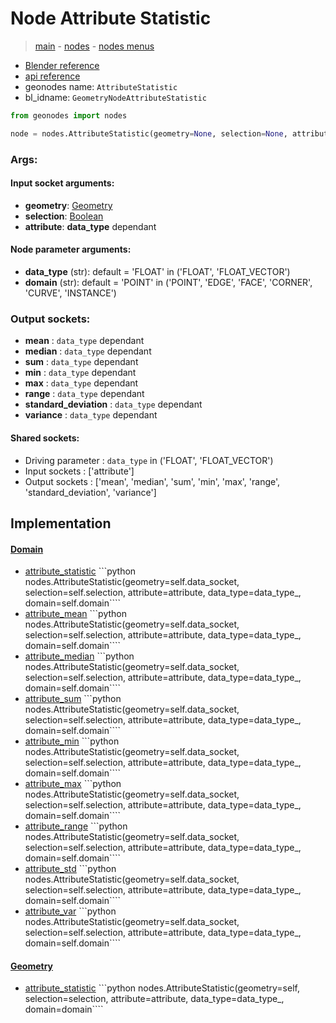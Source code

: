 # Node Attribute Statistic

> [main](../structure.md) - [nodes](nodes.md) - [nodes menus](nodes_menus.md)

- [Blender reference](https://docs.blender.org/manual/en/latest/modeling/geometry_nodes/attribute/attribute_statistic.html)
- [api reference](https://docs.blender.org/api/current/bpy.types.GeometryNodeAttributeStatistic.html)
- geonodes name: `AttributeStatistic`
- bl_idname: `GeometryNodeAttributeStatistic`

```python
from geonodes import nodes

node = nodes.AttributeStatistic(geometry=None, selection=None, attribute=None, data_type='FLOAT', domain='POINT')
```

### Args:

#### Input socket arguments:

- **geometry**: [Geometry](Geometry.md)
- **selection**: [Boolean](Boolean.md)
- **attribute**: **data_type** dependant

#### Node parameter arguments:

- **data_type** (str): default = 'FLOAT' in ('FLOAT', 'FLOAT_VECTOR')
- **domain** (str): default = 'POINT' in ('POINT', 'EDGE', 'FACE', 'CORNER', 'CURVE', 'INSTANCE')

### Output sockets:

- **mean** : ``data_type`` dependant
- **median** : ``data_type`` dependant
- **sum** : ``data_type`` dependant
- **min** : ``data_type`` dependant
- **max** : ``data_type`` dependant
- **range** : ``data_type`` dependant
- **standard_deviation** : ``data_type`` dependant
- **variance** : ``data_type`` dependant

#### Shared sockets:

- Driving parameter : ``data_type`` in ('FLOAT', 'FLOAT_VECTOR')
- Input sockets  : ['attribute']
- Output sockets : ['mean', 'median', 'sum', 'min', 'max', 'range', 'standard_deviation', 'variance']
## Implementation

#### [Domain](Domain.md)

 - [attribute_statistic](Domain.md#attribute_statistic) ```python nodes.AttributeStatistic(geometry=self.data_socket, selection=self.selection, attribute=attribute, data_type=data_type_, domain=self.domain````
 - [attribute_mean](Domain.md#attribute_mean) ```python nodes.AttributeStatistic(geometry=self.data_socket, selection=self.selection, attribute=attribute, data_type=data_type_, domain=self.domain````
 - [attribute_median](Domain.md#attribute_median) ```python nodes.AttributeStatistic(geometry=self.data_socket, selection=self.selection, attribute=attribute, data_type=data_type_, domain=self.domain````
 - [attribute_sum](Domain.md#attribute_sum) ```python nodes.AttributeStatistic(geometry=self.data_socket, selection=self.selection, attribute=attribute, data_type=data_type_, domain=self.domain````
 - [attribute_min](Domain.md#attribute_min) ```python nodes.AttributeStatistic(geometry=self.data_socket, selection=self.selection, attribute=attribute, data_type=data_type_, domain=self.domain````
 - [attribute_max](Domain.md#attribute_max) ```python nodes.AttributeStatistic(geometry=self.data_socket, selection=self.selection, attribute=attribute, data_type=data_type_, domain=self.domain````
 - [attribute_range](Domain.md#attribute_range) ```python nodes.AttributeStatistic(geometry=self.data_socket, selection=self.selection, attribute=attribute, data_type=data_type_, domain=self.domain````
 - [attribute_std](Domain.md#attribute_std) ```python nodes.AttributeStatistic(geometry=self.data_socket, selection=self.selection, attribute=attribute, data_type=data_type_, domain=self.domain````
 - [attribute_var](Domain.md#attribute_var) ```python nodes.AttributeStatistic(geometry=self.data_socket, selection=self.selection, attribute=attribute, data_type=data_type_, domain=self.domain````
#### [Geometry](Geometry.md)

 - [attribute_statistic](Geometry.md#attribute_statistic) ```python nodes.AttributeStatistic(geometry=self, selection=selection, attribute=attribute, data_type=data_type_, domain=domain````
